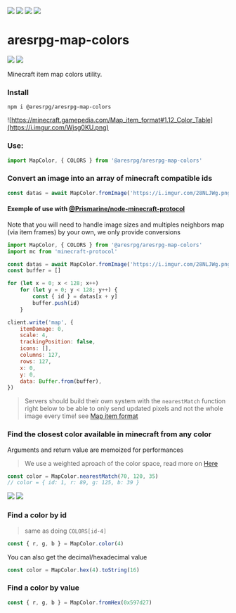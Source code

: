 ![][licence] [![][npm]][npmlink] [![][travis]][travislink] [![][depfu]][depfulink]

# aresrpg-map-colors

[![][discord]][discordlink] [![][twitter]][twitterlink]

[licence]: https://img.shields.io/github/license/AresRPG/aresrpg-map-colors.svg?style=for-the-badge
[npm]: https://img.shields.io/npm/v/@aresrpg/aresrpg-map-colors.svg?logo=npm&style=for-the-badge
[npmlink]: https://www.npmjs.com/package/@aresrpg/aresrpg-map-colors
[travis]: https://img.shields.io/travis/com/AresRPG/aresrpg-map-colors.svg?logo=travis&style=for-the-badge
[travislink]: https://travis-ci.com/AresRPG/aresrpg-map-colors
[depfu]: https://img.shields.io/depfu/AresRPG/aresrpg-map-colors.svg?style=for-the-badge
[depfulink]: https://depfu.com/repos/AresRPG/aresrpg-map-colors
[twitter]: https://img.shields.io/badge/follow-us-blue.svg?logo=twitter&style=for-the-badge
[twitterlink]: https://twitter.com/AresRPG
[discord]: https://img.shields.io/discord/265104803531587584.svg?logo=discord&style=for-the-badge
[discordlink]: https://discord.gg/Ea6a5cn

Minecraft item map colors utility.

### Install

`npm i @aresrpg/aresrpg-map-colors`

![https://minecraft.gamepedia.com/Map_item_format#1.12_Color_Table](https://i.imgur.com/Wjsg0KU.png)

### Use:

```js
import MapColor, { COLORS } from '@aresrpg/aresrpg-map-colors'
```

### Convert an image into an array of minecraft compatible ids

```js
const datas = await MapColor.fromImage('https://i.imgur.com/28NLJWg.png')
```

#### Exemple of use with [@Prismarine/node-minecraft-protocol](https://github.com/PrismarineJS/node-minecraft-protocol)

Note that you will need to handle image sizes and multiples neighbors map (via item frames) by your own, we only provide conversions

```js
import MapColor, { COLORS } from '@aresrpg/aresrpg-map-colors'
import mc from 'minecraft-protocol'

const datas = await MapColor.fromImage('https://i.imgur.com/28NLJWg.png')
const buffer = []

for (let x = 0; x < 128; x++)
	for (let y = 0; y < 128; y++) {
		const { id } = datas[x + y]
		buffer.push(id)
	}

client.write('map', {
	itemDamage: 0,
	scale: 4,
	trackingPosition: false,
	icons: [],
	columns: 127,
	rows: 127,
	x: 0,
	y: 0,
	data: Buffer.from(buffer),
})
```

> Servers should build their own system with the `nearestMatch` function right below to be able to only send updated pixels and not the whole image every time! see [Map item format](https://minecraft.gamepedia.com/Map_item_format)

### Find the closest color available in minecraft from any color

Arguments and return value are memoized for performances

> We use a weighted aproach of the color space, read more on [Here](https://en.wikipedia.org/wiki/Color_difference)

```js
const color = MapColor.nearestMatch(70, 120, 35)
// color = { id: 1, r: 89, g: 125, b: 39 }
```

![](https://i.imgur.com/gWAHyQl.png)
![](https://i.imgur.com/ue85juy.png)

### Find a color by id

> same as doing `COLORS[id-4]`

```js
const { r, g, b } = MapColor.color(4)
```

You can also get the decimal/hexadecimal value

```js
const color = MapColor.hex(4).toString(16)
```

### Find a color by value

```js
const { r, g, b } = MapColor.fromHex(0x597d27)
```
